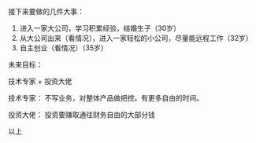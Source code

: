 接下来要做的几件大事：

1. 进入一家大公司，学习积累经验，结婚生子（30岁）
2. 从大公司出来（看情况），进入一家轻松的小公司，尽量能远程工作（32岁）
3. 自主创业（看情况）（35岁）



未来目标： 

技术专家 + 投资大佬

技术专家： 不写业务，对整体产品做把控。有更多自由的时间。

投资大佬： 投资要赚取通往财务自由的大部分钱

以上


